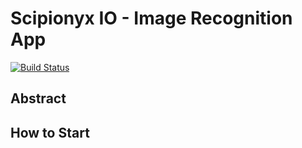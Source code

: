 # Scipionyx IO - Image Recognition App

[![Build Status](https://travis-ci.com/ScipionyxIO/Industrially-image-recognizer.svg?branch=master)](https://travis-ci.com/ScipionyxIO/Industrially-image-recognizer)

## Abstract

## How to Start

